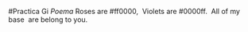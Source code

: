 #Practica Gi *Poema*
Roses are #ff0000,  
Violets are #0000ff.  
All of my base  
are belong to you.


